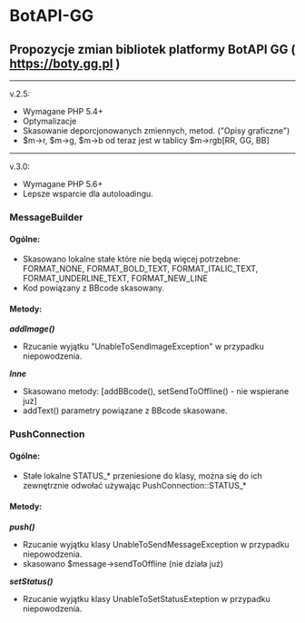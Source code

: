 # BotAPI-GG
## Propozycje zmian bibliotek platformy BotAPI GG ( https://boty.gg.pl )

---

v.2.5:

* Wymagane PHP 5.4+
* Optymalizacje
* Skasowanie deporcjonowanych zmiennych, metod. ("Opisy graficzne")
* $m->r, $m->g, $m->b od teraz jest w tablicy $m->rgb[RR, GG, BB]

----

v.3.0:

* Wymagane PHP 5.6+
* Lepsze wsparcie dla autoloadingu.

### MessageBuilder
#### Ogólne:
 * Skasowano lokalne stałe które nie będą więcej potrzebne: FORMAT_NONE, FORMAT_BOLD_TEXT, FORMAT_ITALIC_TEXT, FORMAT_UNDERLINE_TEXT, FORMAT_NEW_LINE
 * Kod powiązany z BBcode skasowany.
#### Metody:
 ***addImage()***
  * Rzucanie wyjątku "UnableToSendImageException" w przypadku niepowodzenia.

 ***Inne***
 * Skasowano metody: [addBBcode(), setSendToOffline() - nie wspierane już]
 * addText() parametry powiązane z BBcode skasowane.

### PushConnection
#### Ogólne:
 * Stałe lokalne STATUS_* przeniesione do klasy, można się do ich zewnętrznie odwołać używając PushConnection::STATUS_*
#### Metody:
 ***push()***
  * Rzucanie wyjątku klasy UnableToSendMessageException w przypadku niepowodzenia.
  * skasowano $message->sendToOffline (nie działa już)

 ***setStatus()***
 * Rzucanie wyjątku klasy UnableToSetStatusExteption w przypadku niepowodzenia.
